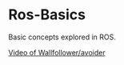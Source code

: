 # Ros-Basics
Basic concepts explored in ROS.

[Video of Wallfollower/avoider](https://drive.google.com/drive/folders/14f3O8XhK64PheoH_dCpddn_QINj9iAfp?usp=sharing)
